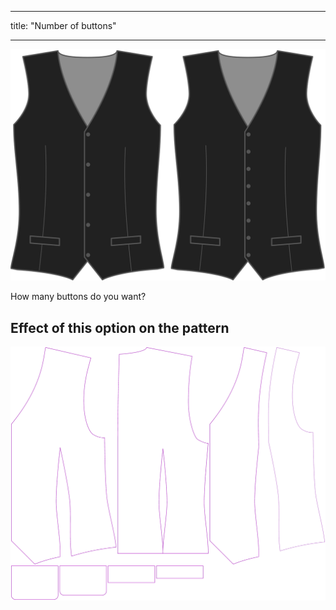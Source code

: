 - - -
title: "Number of buttons"
- - -

![Buttons](buttons.svg)

How many buttons do you want?

## Effect of this option on the pattern

![This image shows the effect of this option by superimposing several variants that have a different value for this option](wahid_buttons_sample.svg "Effect of this option on the pattern")
